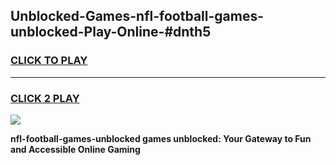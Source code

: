 
## Unblocked-Games-nfl-football-games-unblocked-Play-Online-#dnth5
<h3>
<a href="https://premium.freeplayer.one?title=nfl-football-games-unblocked&ref=27F">CLICK TO PLAY</a></h3>
<hr>

<h3>
<a href="https://premium.freeplayer.one?title=nfl-football-games-unblocked&ref=27F">CLICK 2 PLAY</a>
  
</h3>

<a href="https://premium.freeplayer.one?title=nfl-football-games-unblocked&ref=27F"><img src="https://clearcache.store/games.png"></a>


**nfl-football-games-unblocked games unblocked: Your Gateway to Fun and Accessible Online Gaming**
